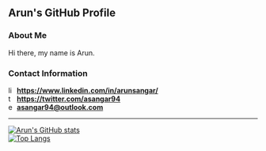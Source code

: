 ## Arun's GitHub Profile

### About Me

Hi there, my name is Arun.

### Contact Information

<img src="https://i.imgur.com/j2k5XW7.png" alt="linkedin" width="14" height="14"/><b> https://www.linkedin.com/in/arunsangar/</b>\
<img src="https://i.imgur.com/Jb7imC5.png" alt="twitter" width="14" height="14"/><b> https://twitter.com/asangar94</b>\
<img src="https://i.imgur.com/UF0loGT.png" alt="email" width="14" height="14"/><b> asangar94@outlook.com</b>
<!--
facebook and instagram links, finish later
<img src="https://i.imgur.com/7965eVy.png" alt="facebook" width="14" height="14"/><b></b>\
<img src="https://i.imgur.com/svVQlpl.png" alt="instagram" width="14" height="14"/><b></b>\
-->
---

[![Arun's GitHub stats][1]](https://github.com/arunsangar/github-readme-stats)\
[![Top Langs][2]](https://github.com/anuraghazra/github-readme-stats)

[1]: https://github-readme-stats.vercel.app/api?username=arunsangar&count_private=true&theme=dark&show_icons=true&border_color=ADD8E6&icon_color=F8DE7E&border_radius=10&title_color=ADD8E6&text_color=ADD8E6
[2]: https://github-readme-stats.vercel.app/api/top-langs/?username=arunsangar&layout=compact&theme=dark&border_color=ADD8E6&border_radius=10&title_color=ADD8E6&text_color=ADD8E6&langs_count=10&hide=Jupyter+Notebook,Assembly,makefile&card_width=445
